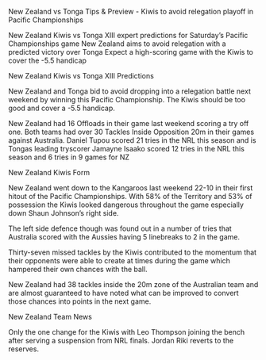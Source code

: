 New Zealand vs Tonga Tips & Preview - Kiwis to avoid relegation playoff in Pacific Championships


New Zealand Kiwis vs Tonga XIII expert predictions for Saturday’s Pacific Championships game
New Zealand aims to avoid relegation with a predicted victory over Tonga
Expect a high-scoring game with the Kiwis to cover the -5.5 handicap

New Zealand Kiwis vs Tonga XIII Predictions

New Zealand and Tonga bid to avoid dropping into a relegation battle next weekend by winning this Pacific Championship. The Kiwis should be too good and cover a -5.5 handicap.

New Zealand had 16 Offloads in their game last weekend scoring a try off one. 
Both teams had over 30 Tackles Inside Opposition 20m in their games against Australia.
Daniel Tupou scored 21 tries in the NRL this season and is Tongas leading tryscorer
Jamayne Isaako scored 12 tries in the NRL this season and 6 tries in 9 games for NZ

New Zealand Kiwis Form

New Zealand went down to the Kangaroos last weekend 22-10 in their first hitout of the Pacific Championships. With 58% of the Territory and 53% of possession the Kiwis looked dangerous throughout the game especially down Shaun Johnson’s right side. 

The left side defence though was found out in a number of tries that Australia scored with the Aussies having 5 linebreaks to 2 in the game. 

Thirty-seven missed tackles by the Kiwis contributed to the momentum that their opponents were able to create at times during the game which hampered their own chances with the ball.

New Zealand had 38 tackles inside the 20m zone of the Australian team and are almost guaranteed to have noted what can be improved to convert those chances into points in the next game.

New Zealand Team News

Only the one change for the Kiwis with Leo Thompson joining the bench after serving a suspension from NRL finals. Jordan Riki reverts to the reserves.
